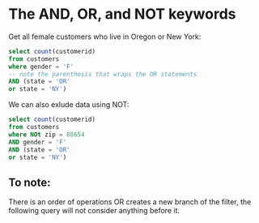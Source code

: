 # The AND, OR, and NOT keywords

Get all female customers who live in Oregon or New York:

```sql
select count(customerid)
from customers
where gender = 'F'
-- note the parenthesis that wraps the OR statements
AND (state = 'OR'
or state = 'NY')
```

We can also exlude data using NOT:

```sql
select count(customerid)
from customers
where NOt zip = 88654
AND gender = 'F'
AND (state = 'OR'
or state = 'NY')
```

## To note:

There is an order of operations
OR creates a new branch of the filter, the following query will not consider anything before it.
